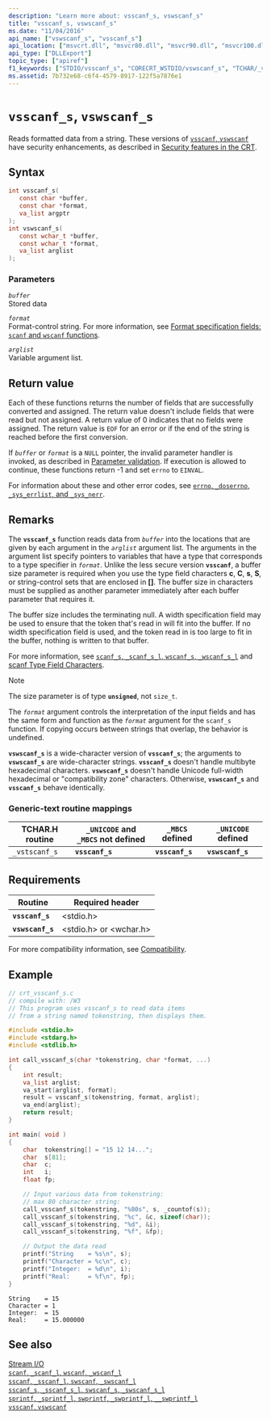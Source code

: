 ```yaml
---
description: "Learn more about: vsscanf_s, vswscanf_s"
title: "vsscanf_s, vswscanf_s"
ms.date: "11/04/2016"
api_name: ["vswscanf_s", "vsscanf_s"]
api_location: ["msvcrt.dll", "msvcr80.dll", "msvcr90.dll", "msvcr100.dll", "msvcr100_clr0400.dll", "msvcr110.dll", "msvcr110_clr0400.dll", "msvcr120.dll", "msvcr120_clr0400.dll", "ucrtbase.dll"]
api_type: ["DLLExport"]
topic_type: ["apiref"]
f1_keywords: ["STDIO/vsscanf_s", "CORECRT_WSTDIO/vswscanf_s", "TCHAR/_vstscanf_s", "vsscanf_s", "vswscanf_s", "_vstscanf_s"]
ms.assetid: 7b732e68-c6f4-4579-8917-122f5a7876e1
---
```

# `vsscanf_s`, `vswscanf_s`

Reads formatted data from a string. These versions of [`vsscanf`, `vswscanf`](vsscanf-vswscanf.md) have security enhancements, as described in [Security features in the CRT](../security-features-in-the-crt.md).

## Syntax

```C
int vsscanf_s(
   const char *buffer,
   const char *format,
   va_list argptr
);
int vswscanf_s(
   const wchar_t *buffer,
   const wchar_t *format,
   va_list arglist
);
```

### Parameters

*`buffer`*\
Stored data

*`format`*\
Format-control string. For more information, see [Format specification fields: `scanf` and `wscanf` functions](../format-specification-fields-scanf-and-wscanf-functions.md).

*`arglist`*\
Variable argument list.

## Return value

Each of these functions returns the number of fields that are successfully converted and assigned. The return value doesn't include fields that were read but not assigned. A return value of 0 indicates that no fields were assigned. The return value is `EOF` for an error or if the end of the string is reached before the first conversion.

If *`buffer`* or *`format`* is a `NULL` pointer, the invalid parameter handler is invoked, as described in [Parameter validation](../parameter-validation.md). If execution is allowed to continue, these functions return -1 and set `errno` to `EINVAL`.

For information about these and other error codes, see [`errno`, `_doserrno`, `_sys_errlist`, and `_sys_nerr`](../errno-doserrno-sys-errlist-and-sys-nerr.md).

## Remarks

The **`vsscanf_s`** function reads data from *`buffer`* into the locations that are given by each argument in the *`arglist`* argument list. The arguments in the argument list specify pointers to variables that have a type that corresponds to a type specifier in *`format`*. Unlike the less secure version **`vsscanf`**, a buffer size parameter is required when you use the type field characters **c**, **C**, **s**, **S**, or string-control sets that are enclosed in **[]**. The buffer size in characters must be supplied as another parameter immediately after each buffer parameter that requires it.

The buffer size includes the terminating null. A width specification field may be used to ensure that the token that's read in will fit into the buffer. If no width specification field is used, and the token read in is too large to fit in the buffer, nothing is written to that buffer.

For more information, see [`scanf_s`, `_scanf_s_l`, `wscanf_s`, `_wscanf_s_l`](scanf-s-scanf-s-l-wscanf-s-wscanf-s-l.md) and [scanf Type Field Characters](../scanf-type-field-characters.md).

> [!NOTE]
> The size parameter is of type **`unsigned`**, not `size_t`.

The *`format`* argument controls the interpretation of the input fields and has the same form and function as the *`format`* argument for the `scanf_s` function. If copying occurs between strings that overlap, the behavior is undefined.

**`vswscanf_s`** is a wide-character version of **`vsscanf_s`**; the arguments to **`vswscanf_s`** are wide-character strings. **`vsscanf_s`** doesn't handle multibyte hexadecimal characters. **`vswscanf_s`** doesn't handle Unicode full-width hexadecimal or "compatibility zone" characters. Otherwise, **`vswscanf_s`** and **`vsscanf_s`** behave identically.

### Generic-text routine mappings

| TCHAR.H routine | `_UNICODE` and `_MBCS` not defined | `_MBCS` defined | `_UNICODE` defined |
|---|---|---|---|
| `_vstscanf_s` | **`vsscanf_s`** | **`vsscanf_s`** | **`vswscanf_s`** |

## Requirements

| Routine | Required header |
|---|---|
| **`vsscanf_s`** | \<stdio.h> |
| **`vswscanf_s`** | \<stdio.h> or \<wchar.h> |

For more compatibility information, see [Compatibility](../compatibility.md).

## Example

```C
// crt_vsscanf_s.c
// compile with: /W3
// This program uses vsscanf_s to read data items
// from a string named tokenstring, then displays them.

#include <stdio.h>
#include <stdarg.h>
#include <stdlib.h>

int call_vsscanf_s(char *tokenstring, char *format, ...)
{
    int result;
    va_list arglist;
    va_start(arglist, format);
    result = vsscanf_s(tokenstring, format, arglist);
    va_end(arglist);
    return result;
}

int main( void )
{
    char  tokenstring[] = "15 12 14...";
    char  s[81];
    char  c;
    int   i;
    float fp;

    // Input various data from tokenstring:
    // max 80 character string:
    call_vsscanf_s(tokenstring, "%80s", s, _countof(s));
    call_vsscanf_s(tokenstring, "%c", &c, sizeof(char));
    call_vsscanf_s(tokenstring, "%d", &i);
    call_vsscanf_s(tokenstring, "%f", &fp);

    // Output the data read
    printf("String    = %s\n", s);
    printf("Character = %c\n", c);
    printf("Integer:  = %d\n", i);
    printf("Real:     = %f\n", fp);
}
```

```Output
String    = 15
Character = 1
Integer:  = 15
Real:     = 15.000000
```

## See also

[Stream I/O](../stream-i-o.md)\
[`scanf`, `_scanf_l`, `wscanf`, `_wscanf_l`](scanf-scanf-l-wscanf-wscanf-l.md)\
[`sscanf`, `_sscanf_l`, `swscanf`, `_swscanf_l`](sscanf-sscanf-l-swscanf-swscanf-l.md)\
[`sscanf_s`, `_sscanf_s_l`, `swscanf_s`, `_swscanf_s_l`](sscanf-s-sscanf-s-l-swscanf-s-swscanf-s-l.md)\
[`sprintf`, `_sprintf_l`, `swprintf`, `_swprintf_l`, `__swprintf_l`](sprintf-sprintf-l-swprintf-swprintf-l-swprintf-l.md)\
[`vsscanf`, `vswscanf`](vsscanf-vswscanf.md)
